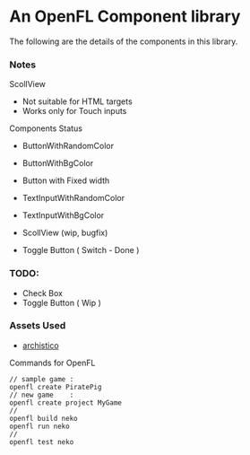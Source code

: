 An OpenFL Component library
==========================
The following are the details of the components in this library.

### Notes

ScollView
 - Not suitable for HTML targets
 - Works only for Touch inputs     

Components Status

 - ButtonWithRandomColor
 - ButtonWithBgColor
 - Button with Fixed width

 - TextInputWithRandomColor
 - TextInputWithBgColor

 - ScollView (wip, bugfix) 
 - Toggle Button ( Switch - Done )

### TODO:

 - Check Box
 - Toggle Button ( Wip )




### Assets Used
 - [archistico][1]

Commands for OpenFL
```
// sample game : 
openfl create PiratePig
// new game    : 
openfl create project MyGame
//
openfl build neko
openfl run neko
//
openfl test neko
```



[1]: https://www.fontsquirrel.com/fonts/archistico